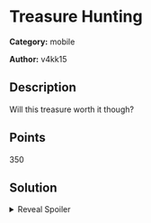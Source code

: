 # Treasure Hunting
**Category:** mobile

**Author:** v4kk15

## Description
Will this treasure worth it though?

## Points
350

## Solution

<details>
 <summary>Reveal Spoiler</summary>

##### Decompile the application:
```bash
java -jar .\apktool_2.4.0.jar -r d .\treasure.apk
```

##### Change the smali MainActivity file (checkForBinary function):
```bash
const/4 v7, 0
return v7
return v7
```

##### Install the patched .apk on the device:
```bash
java -jar .\apktool_2.4.0.jar b .\app-debug\ -o modified.apk
java -jar .\sign.jar .\modified.apk
adb install -r -t .\modified.s.apk
```

##### Click "SEND"

</details>
